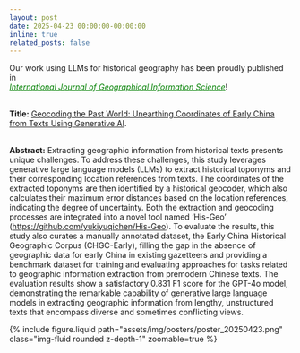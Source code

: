 ```yaml
---
layout: post
date: 2025-04-23 00:00:00-00:00:00
inline: true
related_posts: false
---
```


Our work using LLMs for historical geography has been proudly published in  
<i><a href="https://doi.org/10.1080/13658816.2025.2491711" style="color: green;">International Journal of Geographical Information Science</a></i>!  <br><br>

**Title:** <u>Geocoding the Past World: Unearthing Coordinates of Early China from Texts Using Generative AI</u>.<br><br>

**Abstract:** Extracting geographic information from historical texts presents unique challenges. To address these challenges, this study leverages generative large language models (LLMs) to extract historical toponyms and their corresponding location references from texts. The coordinates of the extracted toponyms are then identified by a historical geocoder, which also calculates their maximum error distances based on the location references, indicating the degree of uncertainty. Both the extraction and geocoding processes are integrated into a novel tool named ‘His-Geo’ (https://github.com/yukiyuqichen/His-Geo). To evaluate the results, this study also curates a manually annotated dataset, the Early China Historical Geographic Corpus (CHGC-Early), filling the gap in the absence of geographic data for early China in existing gazetteers and providing a benchmark dataset for training and evaluating approaches for tasks related to geographic information extraction from premodern Chinese texts. The evaluation results show a satisfactory 0.831 F1 score for the GPT-4o model, demonstrating the remarkable capability of generative large language models in extracting geographic information from lengthy, unstructured texts that encompass diverse and sometimes conflicting views.

<div class="row mt-3">
    <div class="col-sm mt-3 mt-md-0">
        {% include figure.liquid path="assets/img/posters/poster_20250423.png" class="img-fluid rounded z-depth-1" zoomable=true %}
    </div>
</div>
